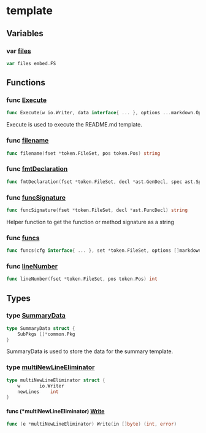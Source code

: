 # template

## Variables

### var [files](template.go#L57)

```go
var files embed.FS
```

## Functions

### func [Execute](template.go#L60)

```go
func Execute(w io.Writer, data interface{ ... }, options ...markdown.Option) error
```

Execute is used to execute the README.md template.

### func [filename](template.go#L138)

```go
func filename(fset *token.FileSet, pos token.Pos) string
```

### func [fmtDeclaration](template.go#L210)

```go
func fmtDeclaration(fset *token.FileSet, decl *ast.GenDecl, spec ast.Spec) string
```

### func [funcSignature](template.go#L155)

```go
func funcSignature(fset *token.FileSet, decl *ast.FuncDecl) string
```

Helper function to get the function or method signature as a string

### func [funcs](template.go#L79)

```go
func funcs(cfg interface{ ... }, set *token.FileSet, options []markdown.Option) template.FuncMap
```

### func [lineNumber](template.go#L146)

```go
func lineNumber(fset *token.FileSet, pos token.Pos) int
```

## Types

### type [SummaryData](template.go#L52)

```go
type SummaryData struct {
	SubPkgs []*common.Pkg
}
```

SummaryData is used to store the data for the summary template.

### type [multiNewLineEliminator](template.go#L24)

```go
type multiNewLineEliminator struct {
	w		io.Writer
	newLines	int
}
```

#### func (*multiNewLineEliminator) [Write](template.go#L29)

```go
func (e *multiNewLineEliminator) Write(in []byte) (int, error)
```
